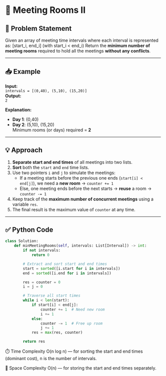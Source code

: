 # 🏢 Meeting Rooms II

## 📝 Problem Statement

Given an array of meeting time intervals where each interval is represented as:
[start_i, end_i] (with start_i < end_i)
Return the **minimum number of meeting rooms** required to hold all the meetings **without any conflicts**.

---

## 📥 Example

**Input:**  
`intervals = [(0,40), (5,10), (15,20)]`  
**Output:**  
`2`

**Explanation:**  
- **Day 1**: (0,40)  
- **Day 2**: (5,10), (15,20)  
Minimum rooms (or days) required = **2**

---

## 💡 Approach

1. **Separate start and end times** of all meetings into two lists.
2. **Sort** both the `start` and `end` time lists.
3. Use two pointers `i` and `j` to simulate the meetings:
   - If a meeting starts before the previous one ends (`start[i] < end[j]`), we need a **new room** → `counter += 1`
   - Else, one meeting ends before the next starts → **reuse** a room → `counter -= 1`
4. Keep track of the **maximum number of concurrent meetings** using a variable `res`.
5. The final result is the maximum value of `counter` at any time.

---

## ✅ Python Code

```python
class Solution:
    def minMeetingRooms(self, intervals: List[Interval]) -> int:
        if not intervals:
            return 0

        # Extract and sort start and end times
        start = sorted([i.start for i in intervals])
        end = sorted([i.end for i in intervals])

        res = counter = 0
        i = j = 0

        # Traverse all start times
        while i < len(start):
            if start[i] < end[j]:
                counter += 1  # Need new room
                i += 1
            else:
                counter -= 1  # Free up room
                j += 1
            res = max(res, counter)

        return res
```
⏱️ Time Complexity
O(n log n) — for sorting the start and end times (dominant cost), n is the number of intervals.

💾 Space Complexity
O(n) — for storing the start and end times separately.
